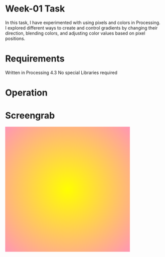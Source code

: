 # Week-01 Task
In this task, I have experimented with using pixels and colors in Processing. I explored different ways to create and control gradients by changing their direction, blending colors, and adjusting color values based on pixel positions. 

# Requirements
Written in Processing 4.3
No special Libraries required

# Operation 

# Screengrab
![](Week-01/colorcircle.png)
